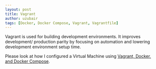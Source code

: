 ```yaml
--- 
layout: post
title: Vagrant
author: uzubair
tags: [Docker, Docker Compose, Vagrant, Vagrantfile]
---
```


Vagrant is used for building development environments. It improves development/ production parity by focusing on automation and lowering development environment setup time.

Please look at how I configured a Virtual Machine using [Vagrant, Docker, and Docker Compose](https://github.com/uzubair/vagrant-dev).

